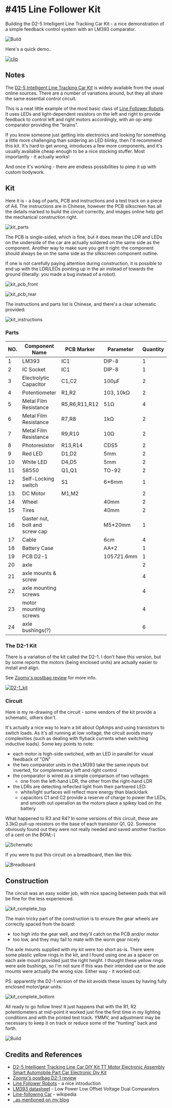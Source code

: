 # #415 Line Follower Kit

Building the D2-5 Intelligent Line Tracking Car Kit - a nice demonstration of a simple feedback control system with an LM393 comparator.

![Build](./assets/LineFollowerKit_build.jpg?raw=true)

Here's a quick demo..

[![clip](https://img.youtube.com/vi/8zqIqcZ_V-k/0.jpg)](https://www.youtube.com/watch?v=8zqIqcZ_V-k)

## Notes

The [D2-5 Intelligent Line Tracking Car Kit](https://www.aliexpress.com/item/1Pcs-D2-5-Intelligent-Tracking-Line-Car-DIY-Kit-TT-Motor-Electronic-Assembly-Smart-Automobile-Part/32823554018.html) is widely available from the usual online sources. There are a number of variations around, but they all share the same essential control circuit.

This is a neat little example of the most basic class of [Line Follower Robots](https://www.elprocus.com/line-follower-robot-basics-controlling/).
It uses LEDs and light-dependent resistors on the left and right to provide feedback to control left and right motors accordingly,
with an op-amp comparator providing the "brains".

If you know someone just getting into electronics and looking for something a little more challenging than soldering an LED blinky,
then I'd recommend this kit. It's hard to get wrong, introduces a few more components, and it's usually available cheap enough to be a nice stocking stuffer.
Most importantly - it actually works!

And once it's working - there are endless possibilities to pimp it up with custom bodywork.


## Kit

Here it is - a bag of parts, PCB and instructions and a test track on a piece of A4.
The instructions are in Chinese, however the PCB silkscreen has all the details marked to build the circuit correctly,
and images online help get the mechanical construction right.

![kit_parts](./assets/kit_parts.jpg?raw=true)

The PCB is single-sided, which is fine, but it does mean the LDR and LEDs on the underside of the car are actually soldered on the same side as the component.
Another way to make sure you get it right: the component should always be on the same side as the silkscreen component outline.

If one is not carefully paying attention during construction, it is possible to end up with the LDR/LEDs pointing up in the air instead of towards the ground
(literally: you made a bug instead of a robot).

![kit_pcb_front](./assets/kit_pcb_front.jpg?raw=true)

![kit_pcb_rear](./assets/kit_pcb_rear.jpg?raw=true)

The instructions and parts list is Chinese, and there's a clear schematic provided:

![kit_instructions](./assets/kit_instructions.jpg?raw=true)

### Parts

| NO. | Component Name                 | PCB Marker    | Parameter     | Quantity |
|-----|--------------------------------|---------------|---------------|----------|
| 1   | LM393                          | IC1           | DIP-8         | 1        |
| 2   | IC Socket                      | IC1           | DIP-8         | 1        |
| 3   | Electrolytic Capacitor         | C1,C2         | 100µF         | 2        |
| 4   | Potentiometer                  | R1,R2         | 103, 10kΩ     | 2        |
| 5   | Metal Film Resistance          | R5,R6,R11,R12 | 51Ω           | 4        |
| 6   | Metal Film Resistance          | R7,R8         | 1kΩ           | 2        |
| 7   | Metal Film Resistance          | R9,R10        | 10Ω           | 2        |
| 8   | Photoresistor                  | R13,R14       | CDS5          | 2        |
| 9   | Red LED                        | D1,D2         | 5mm           | 2        |
| 10  | White LED                      | D4,D5         | 5mm           | 2        |
| 11  | S8550                          | Q1,Q1         | TO-92         | 2        |
| 12  | Self-Locking switch            | S1            | 6*6mm         | 1        |
| 13  | DC Motor                       | M1,M2         |               | 2        |
| 14  | Wheel                          |               | 40mm          | 2        |
| 15  | Tires                          |               | 40mm          | 2        |
| 16  | Gaster nut, bolt and screw cap |               | M5*20mm       | 1        |
| 17  | Cable                          |               | 6cm           | 4        |
| 18  | Battery Case                   |               | AA*2          | 1        |
| 19  | PCB D2-1                       |               | 105*72*1.6mm  | 1        |
| 20  | axle                           |               |               | 2        |
| 21  | axle mounts & screw            |               |               | 4        |
| 22  | axle mounting screws           |               |               | 4        |
| 23  | motor mounting screws          |               |               | 4        |
| 24  | axle bushings(?)               |               |               | 6        |


### The D2-1 Kit

There is a variation of the kit called the D2-1. I don't have this version, but by some reports
the motors (being enclosed units) are actually easier to install and align.

See [Zoomx's postbag review](https://stm32duinoforum.com/forum/viewtopic_f_50_t_2198.html) for more info.

[![D2-1_kit](./assets/D2-1_kit.jpg?raw=true)](https://www.aliexpress.com/item/D2-1-DIY-Kit-Intelligent-Tracking-Line-Smart-Car-Kit-Suite-TT-Motor-Electronic-Production-Smart/32767691720.html)

### Circuit

Here is my re-drawing of the circuit - some vendors of the kit provide a schematic, others don't.

It's actually a nice way to learn a bit about OpAmps and using transistors to switch loads.
As it's all running at low voltage, the circuit avoids many complexities (such as dealing with flyback currents when switching inductive loads).
Some key points to note:

* each motor is high-side switched, with an LED in parallel for visual feedback of "ON"
* the two comparator units in the LM393 take the same inputs but inverted, for complementary left and right control
* the comparator is wired as a simple comparison of two voltages:
    - one from the left-hand LDR, the other from the right-hand LDR
* the LDRs are detecting reflected light from their partnered LED:
    - white/light surfaces will reflect more energy than black/dark
    - capacitors C1 and C2 provide a reserve of charge to power the LEDs, and smooth out operation as the motors place a spikey load on the battery

What happened to R3 and R4? In some versions of this circuit, these are 3.3kΩ pull-up resistors on the base of each transistor Q1, Q2.
Someone obviously found out they were not really needed and saved another fraction of a cent on the BOM;-)

![Schematic](./assets/LineFollowerKit_schematic.jpg?raw=true)

If you were to put this circuit on a breadboard, then like this:

![Breadboard](./assets/LineFollowerKit_bb.jpg?raw=true)

## Construction

The circuit was an easy solder job, with nice spacing between pads that will be fine for the less experienced.

![kit_complete_top](./assets/kit_complete_top.jpg?raw=true)

The main tricky part of the construction is to ensure the gear wheels are correctly spaced from the board:

* too high into the gear well, and they'll catch on the PCB and/or motor
* too low, and they may fail to mate with the worm gear nicely

The axle mounts supplied with my kit were too short as-is.
There were some plastic yellow rings in the kit, and I found using one as a spacer on each axle mount provided just the right height.
I thought these yellow rings were axle bushings, so I'm not sure if this was their intended use or the axle mounts were actually the wrong size.
Either way - it worked out.

PS: apparently the D2-1 version of the kit avoids these issues by having fully enclosed motor/gear units.

![kit_complete_bottom](./assets/kit_complete_bottom.jpg?raw=true)

All ready to go follow lines! It just happens that with the R1, R2 potentiometers at mid-point it worked just fine the first time
in my lighting conditions and with the printed test track. YMMV, and adjustment may be necessary to keep it on track or reduce some of the "hunting" back and forth.

![Build](./assets/LineFollowerKit_build.jpg?raw=true)

## Credits and References

* [D2-5 Intelligent Tracking Line Car DIY Kit TT Motor Electronic Assembly Smart Automobile Part Car Electronic Diy Kit](https://www.aliexpress.com/item/1Pcs-D2-5-Intelligent-Tracking-Line-Car-DIY-Kit-TT-Motor-Electronic-Assembly-Smart-Automobile-Part/32823554018.html)
* [Zoomx's postbag D2-1 review](https://www.stm32duino.com/viewtopic.php?f=50&t=2198)
* [Line Follower Robots](https://www.elprocus.com/line-follower-robot-basics-controlling/) - a nice introduction
* [LM393 datasheet](https://www.futurlec.com/Linear/LM393N.shtml) - Low Power Low Offset Voltage Dual Comparators
* [Line-following Car](https://en.wikipedia.org/wiki/Mobile_robot#Line-following_Car) - wikipedia
* [..as mentioned on my blog](https://blog.tardate.com/2018/10/leap416-simple-line-follower.html)
